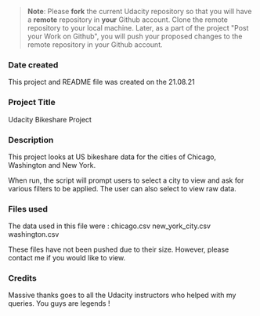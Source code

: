 >**Note**: Please **fork** the current Udacity repository so that you will have a **remote** repository in **your** Github account. Clone the remote repository to your local machine. Later, as a part of the project "Post your Work on Github", you will push your proposed changes to the remote repository in your Github account.

### Date created
This project and README file was created on the 21.08.21

### Project Title
Udacity Bikeshare Project

### Description
This project looks at US bikeshare data for the cities of Chicago, Washington and New York. 

When run, the script will prompt users to select a city to view and ask for various filters to be applied. The user can also select to view raw data.

### Files used
The data used in this file were :
chicago.csv
new_york_city.csv
washington.csv

These files have not been pushed due to their size. However, please contact me if you would like to view. 

### Credits
Massive thanks goes to all the Udacity instructors who helped with my queries. You guys are legends !

